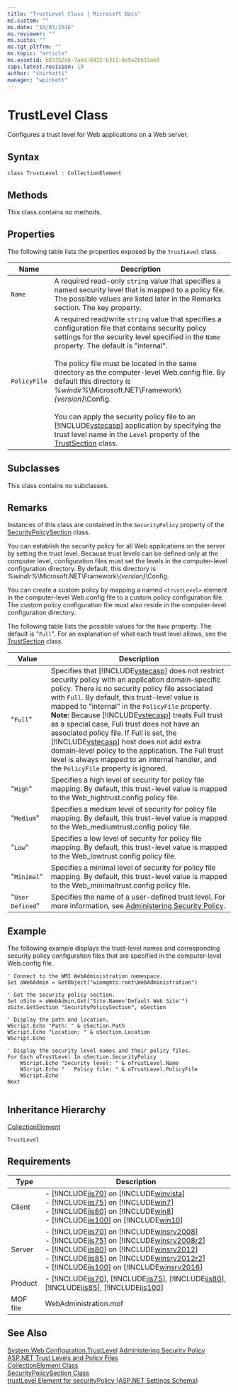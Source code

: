 ```yaml
---
title: "TrustLevel Class | Microsoft Docs"
ms.custom: ""
ms.date: "10/07/2016"
ms.reviewer: ""
ms.suite: ""
ms.tgt_pltfrm: ""
ms.topic: "article"
ms.assetid: b83352ab-7aed-6422-b311-8e9a2b615ab0
caps.latest.revision: 19
author: "shirhatti"
manager: "wpickett"
---
```

# TrustLevel Class
Configures a trust level for Web applications on a Web server.  
  
## Syntax  
  
```vbs  
class TrustLevel : CollectionElement  
```  
  
## Methods  
 This class contains no methods.  
  
## Properties  
 The following table lists the properties exposed by the `TrustLevel` class.  
  
|Name|Description|  
|----------|-----------------|  
|`Name`|A required read-only `string` value that specifies a named security level that is mapped to a policy file. The possible values are listed later in the Remarks section. The key property.|  
|`PolicyFile`|A required read/write `string` value that specifies a configuration file that contains security policy settings for the security level specified in the `Name` property. The default is "internal".<br /><br /> The policy file must be located in the same directory as the computer-level Web.config file. By default this directory is *%windir%*\Microsoft.NET\Framework\\*{version}*\Config.<br /><br /> You can apply the security policy file to an [!INCLUDE[vstecasp](../wmi-provider/includes/vstecasp-md.md)] application by specifying the trust level name in the `Level` property of the [TrustSection](../wmi-provider/trustsection-class.md) class.|  
  
## Subclasses  
 This class contains no subclasses.  
  
## Remarks  
 Instances of this class are contained in the `SecurityPolicy` property of the [SecurityPolicySection](../wmi-provider/securitypolicysection-class.md) class.  
  
 You can establish the security policy for all Web applications on the server by setting the trust level. Because trust levels can be defined only at the computer level, configuration files must set the levels in the computer-level configuration directory. By default, this directory is *%windir%*\Microsoft.NET\Framework\\*{version}*\Config.  
  
 You can create a custom policy by mapping a named `<trustLevel>` element in the computer-level Web.config file to a custom policy configuration file. The custom policy configuration file must also reside in the computer-level configuration directory.  
  
 The following table lists the possible values for the `Name` property. The default is "`Full`". For an explanation of what each trust level allows, see the [TrustSection](../wmi-provider/trustsection-class.md) class.  
  
|Value|Description|  
|-----------|-----------------|  
|"`Full`"|Specifies that [!INCLUDE[vstecasp](../wmi-provider/includes/vstecasp-md.md)] does not restrict security policy with an application domain–specific policy. There is no security policy file associated with `Full`. By default, this trust-level value is mapped to "internal" in the `PolicyFile` property. **Note:**  Because [!INCLUDE[vstecasp](../wmi-provider/includes/vstecasp-md.md)] treats Full trust as a special case, Full trust does not have an associated policy file. If Full is set, the [!INCLUDE[vstecasp](../wmi-provider/includes/vstecasp-md.md)] host does not add extra domain–level policy to the application. The Full trust level is always mapped to an internal handler, and the `PolicyFile` property is ignored.|  
|"`High`"|Specifies a high level of security for policy file mapping. By default, this trust-level value is mapped to the Web_hightrust.config policy file.|  
|"`Medium`"|Specifies a medium level of security for policy file mapping. By default, this trust-level value is mapped to the Web_mediumtrust.config policy file.|  
|"`Low`"|Specifies a low level of security for policy file mapping. By default, this trust-level value is mapped to the Web_lowtrust.config policy file.|  
|"`Minimal`"|Specifies a minimal level of security for policy file mapping. By default, this trust-level value is mapped to the Web_minimaltrust.config policy file.|  
|"`User Defined`"|Specifies the name of a user-defined trust level. For more information, see [Administering Security Policy](http://go.microsoft.com/fwlink/?LinkId=69326).|  
  
## Example  
 The following example displays the trust-level names and corresponding security policy configuration files that are specified in the computer-level Web.config file.  
  
```  
' Connect to the WMI WebAdministration namespace.  
Set oWebAdmin = GetObject("winmgmts:root\WebAdministration")  
  
' Get the security policy section.  
Set oSite = oWebAdmin.Get("Site.Name='Default Web Site'")  
oSite.GetSection "SecurityPolicySection", oSection  
  
' Display the path and location.  
WScript.Echo "Path: " & oSection.Path   
WScript.Echo "Location: " & oSection.Location  
WScript.Echo  
  
' Display the security level names and their policy files.  
For Each oTrustLevel In oSection.SecurityPolicy  
    WScript.Echo "Security level: " & oTrustLevel.Name  
    WScript.Echo "   Policy file: " & oTrustLevel.PolicyFile  
    WScript.Echo   
Next  
  
```  
  
## Inheritance Hierarchy  
 [CollectionElement](../wmi-provider/collectionelement-class.md)  
  
 `TrustLevel`  
  
## Requirements  
  
|Type|Description|  
|----------|-----------------|  
|Client|-   [!INCLUDE[iis70](../wmi-provider/includes/iis70-md.md)] on [!INCLUDE[winvista](../wmi-provider/includes/winvista-md.md)]<br />-   [!INCLUDE[iis75](../wmi-provider/includes/iis75-md.md)] on [!INCLUDE[win7](../wmi-provider/includes/win7-md.md)]<br />-   [!INCLUDE[iis80](../wmi-provider/includes/iis80-md.md)] on [!INCLUDE[win8](../wmi-provider/includes/win8-md.md)]<br />-   [!INCLUDE[iis100](../wmi-provider/includes/iis100-md.md)] on [!INCLUDE[win10](../wmi-provider/includes/win10-md.md)]|  
|Server|-   [!INCLUDE[iis70](../wmi-provider/includes/iis70-md.md)] on [!INCLUDE[winsrv2008](../wmi-provider/includes/winsrv2008-md.md)]<br />-   [!INCLUDE[iis75](../wmi-provider/includes/iis75-md.md)] on [!INCLUDE[winsrv2008r2](../wmi-provider/includes/winsrv2008r2-md.md)]<br />-   [!INCLUDE[iis80](../wmi-provider/includes/iis80-md.md)] on [!INCLUDE[winsrv2012](../wmi-provider/includes/winsrv2012-md.md)]<br />-   [!INCLUDE[iis85](../wmi-provider/includes/iis85-md.md)] on [!INCLUDE[winsrv2012r2](../wmi-provider/includes/winsrv2012r2-md.md)]<br />-   [!INCLUDE[iis100](../wmi-provider/includes/iis100-md.md)] on [!INCLUDE[winsrv2016](../wmi-provider/includes/winsrv2016-md.md)]|  
|Product|-   [!INCLUDE[iis70](../wmi-provider/includes/iis70-md.md)], [!INCLUDE[iis75](../wmi-provider/includes/iis75-md.md)], [!INCLUDE[iis80](../wmi-provider/includes/iis80-md.md)], [!INCLUDE[iis85](../wmi-provider/includes/iis85-md.md)], [!INCLUDE[iis100](../wmi-provider/includes/iis100-md.md)]|  
|MOF file|WebAdministration.mof|  
  
## See Also  
 [System.Web.Configuration.TrustLevel](/dotnet/api/system.web.configuration.trustlevel?view=netframework-4.7.2)
 [Administering Security Policy](http://go.microsoft.com/fwlink/?LinkId=69326)   
 [ASP.NET Trust Levels and Policy Files](http://go.microsoft.com/fwlink/?LinkId=69328)   
 [CollectionElement Class](../wmi-provider/collectionelement-class.md)   
 [SecurityPolicySection Class](../wmi-provider/securitypolicysection-class.md)   
 [trustLevel Element for securityPolicy (ASP.NET Settings Schema)](http://go.microsoft.com/fwlink/?LinkId=69327)